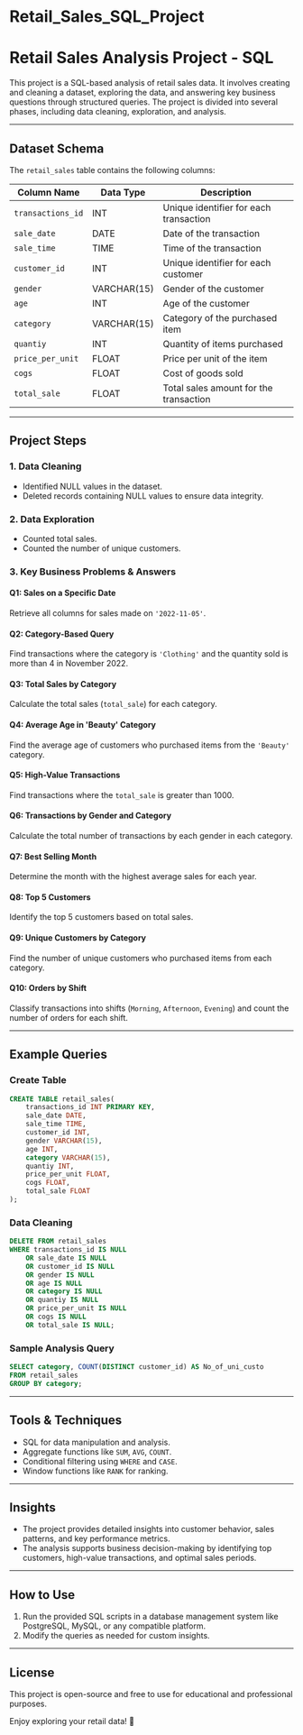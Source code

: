 # Retail_Sales_SQL_Project
# Retail Sales Analysis Project - SQL

This project is a SQL-based analysis of retail sales data. It involves creating and cleaning a dataset, exploring the data, and answering key business questions through structured queries. The project is divided into several phases, including data cleaning, exploration, and analysis.

---

## Dataset Schema

The `retail_sales` table contains the following columns:

| Column Name        | Data Type  | Description                                  |
|--------------------|------------|----------------------------------------------|
| `transactions_id`  | INT        | Unique identifier for each transaction       |
| `sale_date`        | DATE       | Date of the transaction                      |
| `sale_time`        | TIME       | Time of the transaction                      |
| `customer_id`      | INT        | Unique identifier for each customer          |
| `gender`           | VARCHAR(15)| Gender of the customer                       |
| `age`              | INT        | Age of the customer                          |
| `category`         | VARCHAR(15)| Category of the purchased item               |
| `quantiy`          | INT        | Quantity of items purchased                  |
| `price_per_unit`   | FLOAT      | Price per unit of the item                   |
| `cogs`             | FLOAT      | Cost of goods sold                           |
| `total_sale`       | FLOAT      | Total sales amount for the transaction       |

---

## Project Steps

### 1. **Data Cleaning**
- Identified NULL values in the dataset.
- Deleted records containing NULL values to ensure data integrity.

### 2. **Data Exploration**
- Counted total sales.
- Counted the number of unique customers.

### 3. **Key Business Problems & Answers**

#### Q1: Sales on a Specific Date
Retrieve all columns for sales made on `'2022-11-05'`.

#### Q2: Category-Based Query
Find transactions where the category is `'Clothing'` and the quantity sold is more than 4 in November 2022.

#### Q3: Total Sales by Category
Calculate the total sales (`total_sale`) for each category.

#### Q4: Average Age in 'Beauty' Category
Find the average age of customers who purchased items from the `'Beauty'` category.

#### Q5: High-Value Transactions
Find transactions where the `total_sale` is greater than 1000.

#### Q6: Transactions by Gender and Category
Calculate the total number of transactions by each gender in each category.

#### Q7: Best Selling Month
Determine the month with the highest average sales for each year.

#### Q8: Top 5 Customers
Identify the top 5 customers based on total sales.

#### Q9: Unique Customers by Category
Find the number of unique customers who purchased items from each category.

#### Q10: Orders by Shift
Classify transactions into shifts (`Morning`, `Afternoon`, `Evening`) and count the number of orders for each shift.

---

## Example Queries

### Create Table
```sql
CREATE TABLE retail_sales(
    transactions_id INT PRIMARY KEY,
    sale_date DATE,
    sale_time TIME,
    customer_id INT,
    gender VARCHAR(15),
    age INT,
    category VARCHAR(15),
    quantiy INT,
    price_per_unit FLOAT,
    cogs FLOAT,
    total_sale FLOAT
);
```

### Data Cleaning
```sql
DELETE FROM retail_sales
WHERE transactions_id IS NULL
    OR sale_date IS NULL
    OR customer_id IS NULL
    OR gender IS NULL
    OR age IS NULL
    OR category IS NULL
    OR quantiy IS NULL
    OR price_per_unit IS NULL
    OR cogs IS NULL
    OR total_sale IS NULL;
```

### Sample Analysis Query
```sql
SELECT category, COUNT(DISTINCT customer_id) AS No_of_uni_custo
FROM retail_sales
GROUP BY category;
```

---

## Tools & Techniques
- SQL for data manipulation and analysis.
- Aggregate functions like `SUM`, `AVG`, `COUNT`.
- Conditional filtering using `WHERE` and `CASE`.
- Window functions like `RANK` for ranking.

---

## Insights
- The project provides detailed insights into customer behavior, sales patterns, and key performance metrics.
- The analysis supports business decision-making by identifying top customers, high-value transactions, and optimal sales periods.

---

## How to Use
1. Run the provided SQL scripts in a database management system like PostgreSQL, MySQL, or any compatible platform.
2. Modify the queries as needed for custom insights.

---

## License
This project is open-source and free to use for educational and professional purposes. 

Enjoy exploring your retail data! 🎉
